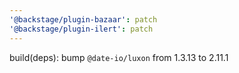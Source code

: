 ```yaml
---
'@backstage/plugin-bazaar': patch
'@backstage/plugin-ilert': patch
---
```


build(deps): bump `@date-io/luxon` from 1.3.13 to 2.11.1
